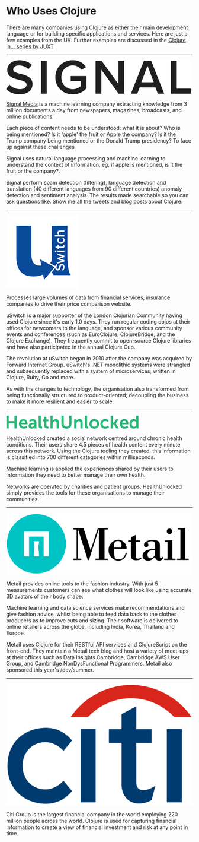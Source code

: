# Who Uses Clojure

There are many companies using Clojure as either their main development language or for building specific applications and services.  Here are just a few examples from the UK.  Further examples are discussed in the [Clojure in... series by JUXT](https://juxt.pro/clojure-in.html)

------------------------------------------

[![Signal Media](/images/signal-media-logo.png)](/images/signal-media-logo.png)


[Signal Media](http://signalmedia.co/) is a machine learning company extracting knowledge from 3 million documents a day from newspapers, magazines, broadcasts, and online publications.

Each piece of content needs to be understood: what it is about? Who is being mentioned? Is it 'apple' the fruit or Apple the company? Is it the Trump company being mentioned or the Donald Trump presidency? To face up against these challenges

Signal uses natural language processing and machine learning to understand the context of information, eg. if apple is mentioned, is it the fruit or the company?.

Signal perform spam detection (filtering), language detection and translation (40 different languages from 90 different countries) anomaly detection and sentiment analysis.  The results made searchable so you can ask questions like: Show me all the tweets and blog posts about Clojure.

------------------------------------------

[![uSwitch](/images/uswitch-logo.png)](/images/uswitch-logo.png)

Processes large volumes of data from financial services, insurance companies to drive their price comparison website.

uSwitch is a major supporter of the London Clojurian Community having used Clojure since it's early 1.0 days. They run regular coding dojos at their offices for newcomers to the language, and sponsor various community events and conferences (such as EuroClojure, ClojureBridge, and the Clojure Exchange). They frequently commit to open-source Clojure libraries and have also participated in the annual Clojure Cup.

The revolution at uSwitch began in 2010 after the company was acquired by Forward Internet Group. uSwitch's .NET monolithic systems were strangled and subsequently replaced with a system of microservices, written in Clojure, Ruby, Go and more.

As with the changes to technology, the organisation also transformed from being functionally structured to product-oriented; decoupling the business to make it more resilient and easier to scale.


------------------------------------------

[![Health Unlocked](/images/health-unlocked-logo.png)](/images/health-unlocked-logo.png)

HealthUnlocked created a social network centred around chronic health conditions. Their users share 4.5 pieces of health content every minute across this network. Using the Clojure tooling they created, this information is classified into 700 different categories within milliseconds.

Machine learning is applied the experiences shared by their users to information they need to better manage their own health.

Networks are operated by charities and patient groups.  HealthUnlocked simply provides the tools for these organisations to manage their communities.

------------------------------------------

[![Metail](/images/metail-logo.png)](/images/metail-logo.png)

Metail provides online tools to the fashion industry.  With just 5 measurements customers can see what clothes will look like using accurate 3D avatars of their body shape.

Machine learning and data science services make recommendations and give fashion advice, whilst being able to feed data back to the clothes producers as to improve cuts and sizing. Their software is delivered to online retailers across the globe, including India, Korea, Thailand and Europe.

Metail uses Clojure for their RESTful API services and ClojureScript on the front-end. They maintain a Metail tech blog and host a variety of meet-ups at their offices such as Data Insights Cambridge, Cambridge AWS User Group, and Cambridge NonDysFunctional Programmers. Metail also sponsored this year's /dev/summer.


------------------------------------------

[![Citi Gropu](/images/citi-group-logo.png)](/images/citi-group-logo.png)


Citi Group is the largest financial company in the world employing 220 million people across the world.  Clojure is used for capturing financial information to create a view of financial investment and risk at any point in time.
